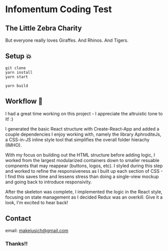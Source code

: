 # Infomentum Coding Test 

## The Little Zebra Charity 
But everyone really loves Giraffes. And Rhinos. And Tigers.

## Setup :boom:

```
git clone 
yarn install 
yarn start 
```

```
yarn build
```

## Workflow :shower:

I had a great time working on this project - I appreciate the altruistic tone to it! :) 

I generated the basic React structure with Create-React-App and added a couple dependencies I enjoy working with, namely the library AphroditeJs, a CSS-in-JS inline style tool that simplifies the overall folder hierachy (IMHO).

With my focus on building out the HTML structure before adding logic, I worked from the largest modularized containers down to smaller resuable compnents that may reappear (buttons, logos, etc). I styled during this step and worked to refine the responsiveness as I built up each section of CSS - I find this saves time and lessens stress than doing a single-view mockup and going back to introduce responsivity.

After the skeleton was complete, I implemented the logic in the React style, focusing on state management as I decided Redux was an overkill. Give it a look, I'm excited to hear back! 

## Contact 

email: makejusich@gmail.com 


### Thanks!!
